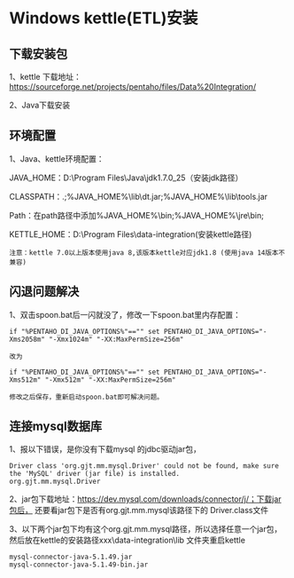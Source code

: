 #  Windows kettle(ETL)安装

## 下载安装包

1、kettle 下载地址：https://sourceforge.net/projects/pentaho/files/Data%20Integration/

2、Java下载安装

## 环境配置

1、Java、kettle环境配置：

JAVA_HOME：D:\Program Files\Java\jdk1.7.0_25（安装jdk路径）

CLASSPATH：.;%JAVA_HOME%\lib\dt.jar;%JAVA_HOME%\lib\tools.jar

Path：在path路径中添加%JAVA_HOME%\bin;%JAVA_HOME%\jre\bin;

KETTLE_HOME：D:\Program Files\data-integration(安装kettle路径)
```
注意：kettle 7.0以上版本使用java 8,该版本kettle对应jdk1.8 (使用java 14版本不兼容)
```

## 闪退问题解决

1、双击spoon.bat后一闪就没了，修改一下spoon.bat里内存配置：
```
if "%PENTAHO_DI_JAVA_OPTIONS%"=="" set PENTAHO_DI_JAVA_OPTIONS="-Xms2058m" "-Xmx1024m" "-XX:MaxPermSize=256m"

改为

if "%PENTAHO_DI_JAVA_OPTIONS%"=="" set PENTAHO_DI_JAVA_OPTIONS="-Xms512m" "-Xmx512m" "-XX:MaxPermSize=256m"

修改之后保存，重新启动spoon.bat即可解决问题。
```

## 连接mysql数据库

1、报以下错误，是你没有下载mysql 的jdbc驱动jar包，
```
Driver class 'org.gjt.mm.mysql.Driver' could not be found, make sure the 'MySQL' driver (jar file) is installed.
org.gjt.mm.mysql.Driver
```
2、jar包下载地址：https://dev.mysql.com/downloads/connector/j/；下载jar包后， 还要看jar包下是否有org.gjt.mm.mysql该路径下的 Driver.class文件

3、以下两个jar包下均有这个org.gjt.mm.mysql路径，所以选择任意一个jar包，然后放在kettle的安装路径xxx\data-integration\lib 文件夹重启kettle
```
mysql-connector-java-5.1.49.jar
mysql-connector-java-5.1.49-bin.jar
```
